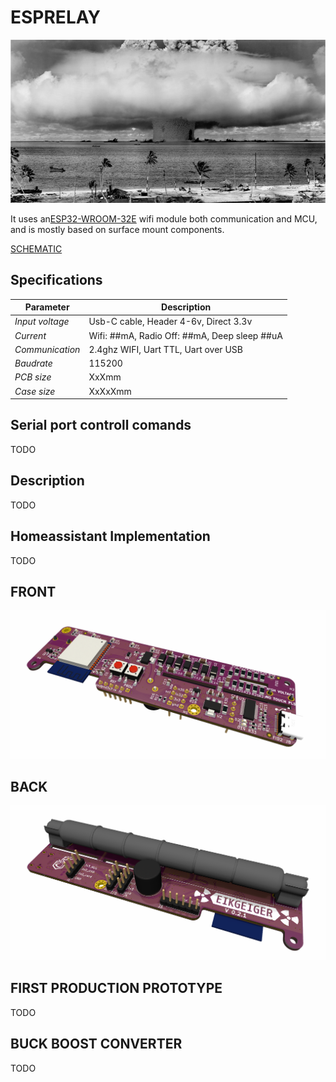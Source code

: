 ﻿# ESPRELAY
![Front](./PICTURES/BAKER_1946.png)

It uses an[ESP32-WROOM-32E](./DOCUMENTATION/esp32-wroom-32e_esp32-wroom-32ue_datasheet_en.pdf) wifi module both communication and MCU, and is mostly based on surface mount components.

[SCHEMATIC](./DOCUMENTATION/_schematic.pdf)
## Specifications
| **Parameter**   | **Description**                                                     |
|-----------------|---------------------------------------------------------------------|
| _Input voltage_ | Usb-C cable, Header 4-6v, Direct 3.3v                               |
| _Current_       | Wifi: ##mA, Radio Off: ##mA, Deep sleep ##uA |
| _Communication_ | 2.4ghz WIFI, Uart TTL, Uart over USB                                |
| _Baudrate_      | 115200                                                              |
| _PCB size_      | XxXmm                                                            |
| _Case size_     | XxXxXmm                                                         |

## Serial port controll comands
TODO

## Description
TODO


## Homeassistant Implementation
TODO

## FRONT

![Front](./PICTURES/TOP.PNG)

## BACK

![Back](./PICTURES/BOTTOM.PNG)

## FIRST PRODUCTION PROTOTYPE
TODO
## BUCK BOOST CONVERTER
TODO